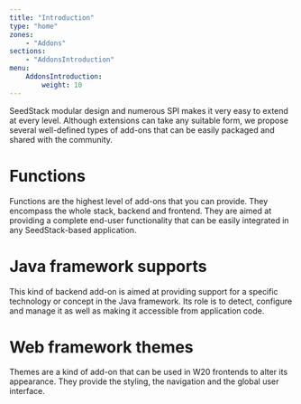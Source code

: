 ```yaml
---
title: "Introduction"
type: "home"
zones:
    - "Addons"
sections:
    - "AddonsIntroduction"
menu:
    AddonsIntroduction:
        weight: 10
---
```


SeedStack modular design and numerous SPI makes it very easy to extend at every level. Although extensions can
take any suitable form, we propose several well-defined types of add-ons that can be easily packaged and shared with
the community.

# Functions

Functions are the highest level of add-ons that you can provide. They encompass the whole stack, backend and frontend. 
They are aimed at providing a complete end-user functionality that can be easily integrated in any SeedStack-based 
application. 


# Java framework supports

This kind of backend add-on is aimed at providing support for a specific technology or concept in the Java framework. Its
role is to detect, configure and manage it as well as making it accessible from application code.

# Web framework themes

Themes are a kind of add-on that can be used in W20 frontends to alter its appearance. They provide the styling, the 
navigation and the global user interface.

 

